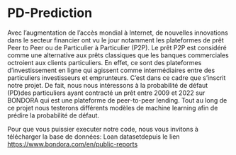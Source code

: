 # PD-Prediction
Avec l’augmentation de l’accès mondial à Internet, de nouvelles innovations dans le secteur financier ont vu le jour notamment les plateformes de prêt Peer to Peer ou de Particulier à Particulier (P2P).
Le prêt P2P est considéré comme une alternative aux prêts classiques que les banques commerciales octroient aux clients particuliers. En effet, ce sont des plateformes d’investissement en ligne qui agissent comme intermédiaires entre des particuliers investisseurs et emprunteurs. 
C’est dans ce cadre que s’inscrit notre projet. De fait, nous nous intéressons à la probabilité de défaut (PD)des particuliers ayant contracté un prêt entre 2009 et 2022 sur BONDORA qui est une plateforme de peer-to-peer lending.
Tout au long de ce projet nous testerons différents modèles de machine learning afin de prédire la probabilité de défaut.

Pour que vous puissier executer notre code, nous vous invitons à télécharger la base de données: Loan datasetdepuis le lien https://www.bondora.com/en/public-reports
